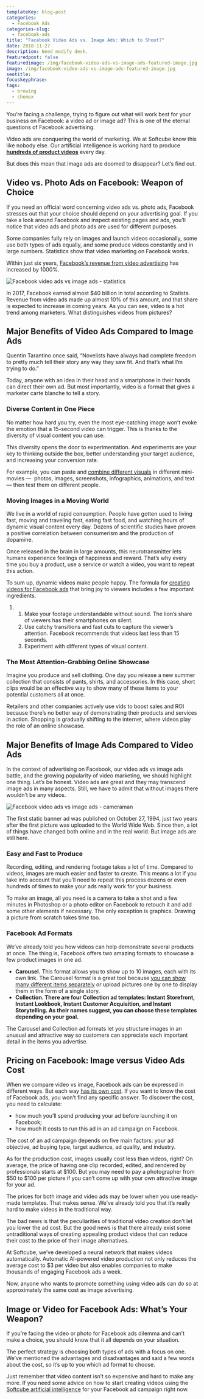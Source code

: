 ```yaml
---
templateKey: blog-post
categories:
  - Facebook Ads
categories-slug:
  - facebook-ads
title: "Facebook Video Ads vs. Image Ads: Which to Shoot?"
date: 2018-11-27
description: Need modify desk.
featuredpost: false
featuredimage: /img/facebook-video-ads-vs-image-ads-featured-image.jpg
image: /img/facebook-video-ads-vs-image-ads-featured-image.jpg
seotitle:
focuskeyphrase:
tags:
  - brewing
  - chemex
---
```

<!--StartFragment-->

You’re facing a challenge, trying to figure out what will work best for your business on Facebook: a video ad or image ad? This is one of the eternal questions of Facebook advertising.

Video ads are conquering the world of marketing. We at Softcube know this like nobody else. Our artificial intelligence is working hard to produce [**hundreds of product videos**](https://softcube.com/) every day.

But does this mean that image ads are doomed to disappear? Let’s find out.

## Video vs. Photo Ads on Facebook: Weapon of Choice

If you need an official word concerning video ads vs. photo ads, Facebook stresses out that your choice should depend on your advertising goal. If you take a look around Facebook and inspect existing pages and ads, you’ll notice that video ads and photo ads are used for different purposes.

Some companies fully rely on images and launch videos occasionally, some use both types of ads equally, and some produce videos constantly and in large numbers. Statistics show that video marketing on Facebook works.

Within just six years, [Facebook’s revenue from video advertising](https://www.statista.com/statistics/269858/facebooks-advertising-revenue-worldwide-by-region/) has increased by 1000%.

![Facebook video ads vs image ads - statistics](/img/facebook-video-ads-vs-image-ads-stats.jpg)

In 2017, Facebook earned almost $40 billion in total according to Statista. Revenue from video ads made up almost 10% of this amount, and that share is expected to increase in coming years. As you can see, video is a hot trend among marketers. What distinguishes videos from pictures?

## Major Benefits of Video Ads Compared to Image Ads

Quentin Tarantino once said, “Novelists have always had complete freedom to pretty much tell their story any way they saw fit. And that’s what I’m trying to do.”

Today, anyone with an idea in their head and a smartphone in their hands can direct their own ad. But most importantly, video is a format that gives a marketer carte blanche to tell a story.

### Diverse Content in One Piece

No matter how hard you try, even the most eye-catching image won’t evoke the emotion that a 15-second video can trigger. This is thanks to the diversity of visual content you can use.

This diversity opens the door to experimentation. And experiments are your key to thinking outside the box, better understanding your target audience, and increasing your conversion rate.

For example, you can paste and [combine different visuals](https://softcube.com/how-to-select-types-of-facebook-ads/) in different mini-movies —  photos, images, screenshots, infographics, animations, and text — then test them on different people.

### Moving Images in a Moving World

We live in a world of rapid consumption. People have gotten used to living fast, moving and traveling fast, eating fast food, and watching hours of dynamic visual content every day. Dozens of scientific studies have proven a positive correlation between consumerism and the production of dopamine.

Once released in the brain in large amounts, this neurotransmitter lets humans experience feelings of happiness and reward. That’s why every time you buy a product, use a service or watch a video, you want to repeat this action.

To sum up, dynamic videos make people happy. The formula for [creating videos for Facebook ads](https://softcube.com/powerful-benefits-of-facebook-video-ads/) that bring joy to viewers includes a few important ingredients.

1. 1. Make your footage understandable without sound. The lion’s share of viewers has their smartphones on silent.
    2. Use catchy transitions and fast cuts to capture the viewer’s attention. Facebook recommends that videos last less than 15 seconds.
    3. Experiment with different types of visual content.

### The Most Attention-Grabbing Online Showcase

Imagine you produce and sell clothing. One day you release a new summer collection that consists of pants, shirts, and accessories. In this case, short clips would be an effective way to show many of these items to your potential customers all at once.

Retailers and other companies actively use vids to boost sales and ROI because there’s no better way of demonstrating their products and services in action. Shopping is gradually shifting to the internet, where videos play the role of an online showcase.

## Major Benefits of Image Ads Compared to Video Ads

In the context of advertising on Facebook, our video ads vs image ads battle, and the growing popularity of video marketing, we should highlight one thing. Let’s be honest. Video ads are great and they may transcend image ads in many aspects. Still, we have to admit that without images there wouldn’t be any videos.

![Facebook video ads vs image ads - cameraman](/img/facebook-video-ads-vs-image-ads-cameraman.jpg)

The first static banner ad was published on October 27, 1994, just two years after the first picture was uploaded to the World Wide Web. Since then, a lot of things have changed both online and in the real world. But image ads are still here.

### Easy and Fast to Produce

Recording, editing, and rendering footage takes a lot of time. Compared to videos, images are much easier and faster to create. This means a lot if you take into account that you’ll need to repeat this process dozens or even hundreds of times to make your ads really work for your business.

To make an image, all you need is a camera to take a shot and a few minutes in Photoshop or a photo editor on Facebook to retouch it and add some other elements if necessary. The only exception is graphics. Drawing a picture from scratch takes time too.

### Facebook Ad Formats

We’ve already told you how videos can help demonstrate several products at once. The thing is, Facebook offers two amazing formats to showcase a few product images in one ad.

- **Carousel.** This format allows you to show up to 10 images, each with its own link. The Carousel format is a great tool because [you can show many different items separately](https://softcube.com/how-to-show-carousel-ads-on-facebook/) or upload pictures one by one to display them in the form of a single story.
- **Collection. There are four Collection ad templates: Instant Storefront, Instant Lookbook, Instant Customer Acquisition, and Instant Storytelling. As their names suggest, you can choose these templates depending on your goal.**

The Carousel and Collection ad formats let you structure images in an unusual and attractive way so customers can appreciate each important detail in the items you advertise.

## Pricing on Facebook: Image versus Video Ads Cost

When we compare video vs image, Facebook ads can be expressed in different ways. But each way [has its own cost](https://softcube.com/guide-to-facebook-advertising-cost/). If you want to know the cost of Facebook ads, you won’t find any specific answer. To discover the cost, you need to calculate:

- how much you’ll spend producing your ad before launching it on Facebook;
- how much it costs to run this ad in an ad campaign on Facebook.

The cost of an ad campaign depends on five main factors: your ad objective, ad buying type, target audience, ad quality, and industry.

As for the production cost, images usually cost less than videos, right? On average, the price of having one clip recorded, edited, and rendered by professionals starts at $100. But you may need to pay a photographer from $50 to $100 per picture if you can’t come up with your own attractive image for your ad.

The prices for both image and video ads may be lower when you use ready-made templates. That makes sense. We’ve already told you that it’s really hard to make videos in the traditional way.

The bad news is that the peculiarities of traditional video creation don’t let you lower the ad cost. But the good news is that there already exist some untraditional ways of creating appealing product videos that can reduce their cost to the price of their image alternatives.

At Softcube, we’ve developed a neural network that makes videos automatically. Automatic AI-powered video production not only reduces the average cost to $3 per video but also enables companies to make thousands of engaging Facebook ads a week.

Now, anyone who wants to promote something using video ads can do so at approximately the same cost as image advertising.

## Image or Video for Facebook Ads: What’s Your Weapon?

If you’re facing the video or photo for Facebook ads dilemma and can’t make a choice, you should know that it all depends on your situation.

The perfect strategy is choosing both types of ads with a focus on one. We’ve mentioned the advantages and disadvantages and said a few words about the cost, so it’s up to you which ad format to choose.

Just remember that video content isn’t so expensive and hard to make any more. If you need some advice on how to start creating videos using the [Softcube artificial intelligence](http://softcube.com) for your Facebook ad campaign right now.
